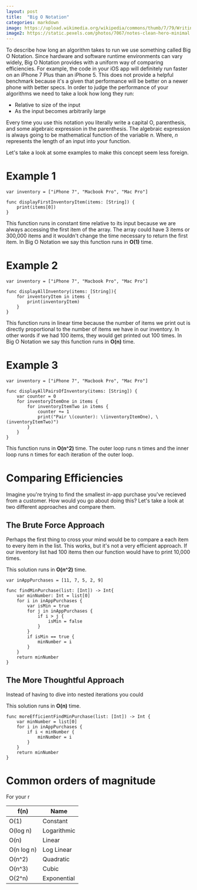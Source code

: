 ```yaml
---
layout: post
title:  "Big O Notation"
categories: markdown
image: https://upload.wikimedia.org/wikipedia/commons/thumb/7/79/Writing_on_the_whiteboard.jpg/1280px-Writing_on_the_whiteboard.jpg
image2: https://static.pexels.com/photos/7067/notes-clean-hero-minimal.jpg
---
```


To describe how long an algorithm takes to run we use something called Big O Notation. Since hardware and software runtime environments  can vary widely, Big O Notation provides with a uniform way of comparing efficiencies.  For example, the code in your iOS app will definitely run faster on an iPhone 7 Plus than an iPhone 5.  This does not provide a helpful benchmark because it's a given that performance will be better on a newer phone with better specs. In order to judge the performance of your algorithms we need to take a look how long they run:


- Relative to size of the input
- As the input becomes arbitrarily large

Every time you use this notation you literally write a capital O, parenthesis, and some algebraic expression in the parenthesis.  The algebraic expression is always going to be mathematical function of the variable *n*.  Where, *n* represents the length of an input into your function.

Let's take a look at some examples to make this concept seem less foreign.

# Example 1

```
var inventory = ["iPhone 7", "Macbook Pro", "Mac Pro"]

func displayFirstInventoryItem(items: [String]) {
    print(items[0])
}
```
This function runs in constant time relative to its input because we are always accessing the first item of the array.  The array could have 3 items or 300,000 items and it wouldn't change the time necessary to return the first item.  In Big O Notation we say this function runs in **O(1)** time.

# Example 2

```
var inventory = ["iPhone 7", "Macbook Pro", "Mac Pro"]

func displayAllInventory(items: [String]){
    for inventoryItem in items {
        print(inventoryItem)
    }
}
```
This function runs in linear time because the number of items we print out is directly proportional to the number of items we have in our inventory. In other words if we had 100 items, they would get printed out 100 times. In Big O Notation we say this function runs in **O(n)** time.

# Example 3

```
var inventory = ["iPhone 7", "Macbook Pro", "Mac Pro"]

func displayAllPairsOfInventory(items: [String]) {
    var counter = 0
    for inventoryItemOne in items {
        for inventoryItemTwo in items {
            counter += 1
            print("Pair \(counter): \(inventoryItemOne), \(inventoryItemTwo)")
        }
    }
}
```
This function runs in **O(n^2)** time. The outer loop runs n times and the inner loop runs n times for each iteration of the outer loop.


# Comparing Efficiencies
Imagine you're trying to find the smallest in-app purchase you've recieved from a customer.  How would you go about doing this?  Let's take a look at two different approaches and compare them. 

## The Brute Force Approach
Perhaps the first thing to cross your mind would be to compare a each item to every item in the list.  This works, but it's not a very efficient approach. If our inventory list had 100 items then our function would have to print 10,000 times.

This solution runs in **O(n^2)** time.

```
var inAppPurchases = [11, 7, 5, 2, 9]

func findMinPurchase(list: [Int]) -> Int{
    var minNumber: Int = list[0]
    for i in inAppPurchases {
        var isMin = true
        for j in inAppPurchases {
            if i > j {
                isMin = false
            }
        }
        if isMin == true {
            minNumber = i
        }
    }
    return minNumber
}
```
## The More Thoughtful Approach

Instead of having to dive into nested iterations you could 


This solution runs in **O(n)** time.

```
func moreEfficientFindMinPurchase(list: [Int]) -> Int {
    var minNumber = list[0]
    for i in inAppPurchases {
        if i < minNumber {
            minNumber = i
        }
    }
    return minNumber
}
```

# Common orders of magnitude

For your r

| f(n)          | Name          |
| ------------- |---------------|
| O(1)          | Constant      |
| O(log n)      | Logarithmic   |  
| O(n)          | Linear        |
| O(n log n)    | Log Linear    |
| O(n^2)        | Quadratic     |
| O(n^3)        | Cubic         |
| O(2^n)        | Exponential   |
